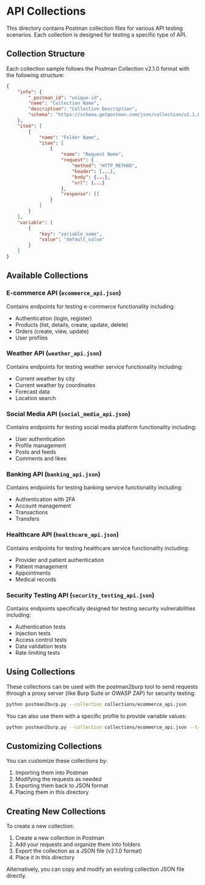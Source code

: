 # API Collections

This directory contains Postman collection files for various API testing scenarios. Each collection is designed for testing a specific type of API.

## Collection Structure

Each collection sample follows the Postman Collection v2.1.0 format with the following structure:

```json
{
    "info": {
        "_postman_id": "unique-id",
        "name": "Collection Name",
        "description": "Collection Description",
        "schema": "https://schema.getpostman.com/json/collection/v2.1.0/collection.json"
    },
    "item": [
        {
            "name": "Folder Name",
            "item": [
                {
                    "name": "Request Name",
                    "request": {
                        "method": "HTTP_METHOD",
                        "header": [...],
                        "body": {...},
                        "url": {...}
                    },
                    "response": []
                }
            ]
        }
    ],
    "variable": [
        {
            "key": "variable_name",
            "value": "default_value"
        }
    ]
}
```

## Available Collections

### E-commerce API (`ecommerce_api.json`)
Contains endpoints for testing e-commerce functionality including:
- Authentication (login, register)
- Products (list, details, create, update, delete)
- Orders (create, view, update)
- User profiles

### Weather API (`weather_api.json`)
Contains endpoints for testing weather service functionality including:
- Current weather by city
- Current weather by coordinates
- Forecast data
- Location search

### Social Media API (`social_media_api.json`)
Contains endpoints for testing social media platform functionality including:
- User authentication
- Profile management
- Posts and feeds
- Comments and likes

### Banking API (`banking_api.json`)
Contains endpoints for testing banking service functionality including:
- Authentication with 2FA
- Account management
- Transactions
- Transfers

### Healthcare API (`healthcare_api.json`)
Contains endpoints for testing healthcare service functionality including:
- Provider and patient authentication
- Patient management
- Appointments
- Medical records

### Security Testing API (`security_testing_api.json`)
Contains endpoints specifically designed for testing security vulnerabilities including:
- Authentication tests
- Injection tests
- Access control tests
- Data validation tests
- Rate limiting tests

## Using Collections

These collections can be used with the postman2burp tool to send requests through a proxy server (like Burp Suite or OWASP ZAP) for security testing:

```bash
python postman2burp.py --collection collections/ecommerce_api.json
```

You can also use them with a specific profile to provide variable values:

```bash
python postman2burp.py --collection collections/ecommerce_api.json --target-profile profiles/ecommerce_profile.json
```

## Customizing Collections

You can customize these collections by:
1. Importing them into Postman
2. Modifying the requests as needed
3. Exporting them back to JSON format
4. Placing them in this directory

## Creating New Collections

To create a new collection:
1. Create a new collection in Postman
2. Add your requests and organize them into folders
3. Export the collection as a JSON file (v2.1.0 format)
4. Place it in this directory

Alternatively, you can copy and modify an existing collection JSON file directly. 